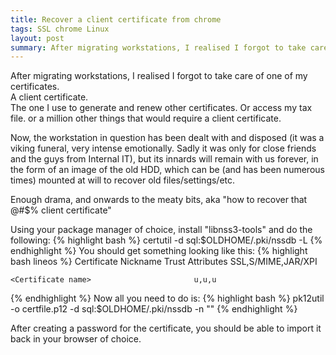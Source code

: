 ```yaml
---
title: Recover a client certificate from chrome
tags: SSL chrome Linux
layout: post
summary: After migrating workstations, I realised I forgot to take care of one of my certificates. A client certificate. Now the workstation in question has been dealt with and disposed...
---
```


After migrating workstations, I realised I forgot to take care of one of my certificates.   
A client certificate.  
The one I use to generate and renew other certificates. Or access my tax file. or a million other things that would require a client certificate.

Now, the workstation in question has been dealt with and disposed (it was a viking funeral, very intense emotionally. Sadly it was only for close friends and the guys from Internal IT), but its innards will remain with us forever, in the form of an image of the old HDD, which can be (and has been numerous times) mounted at will to recover old files/settings/etc. 

Enough drama, and onwards to the meaty bits, aka "how to recover that @#$% client certificate"

Using your package manager of choice, install "libnss3-tools" and do the following:
{% highlight bash  %}
    certutil -d sql:$OLDHOME/.pki/nssdb -L
{% endhighlight %}
You should get something looking like this:
{% highlight bash  lineos %}
    Certificate Nickname                                         Trust Attributes
                                                               	SSL,S/MIME,JAR/XPI
    
    <Certificate name>						 u,u,u
{% endhighlight %}
Now all you need to do is:
{% highlight bash  %}
    pk12util -o certfile.p12 -d sql:$OLDHOME/.pki/nssdb -n "<Certificate name>"
{% endhighlight %}

After creating a password for the certificate, you should be able to import it back in your browser of choice.  



